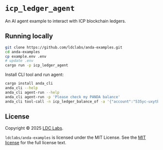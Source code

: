 # `icp_ledger_agent`

An AI agent example to interact with ICP blockchain ledgers.

## Running locally

```sh
git clone https://github.com/ldclabs/anda-examples.git
cd anda-examples
cp example.env .env
# update .env
cargo run -p icp_ledger_agent
```

Install CLI tool and run agent:
```sh
cargo install anda_cli
anda_cli --help
anda_cli agent-run --help
anda_cli agent-run -p 'Please check my PANDA balance'
anda_cli tool-call -n icp_ledger_balance_of -a '{"account":"535yc-uxytb-gfk7h-tny7p-vjkoe-i4krp-3qmcl-uqfgr-cpgej-yqtjq-rqe","symbol":"PANDA"}'
```

## License
Copyright © 2025 [LDC Labs](https://github.com/ldclabs).

`ldclabs/anda-examples` is licensed under the MIT License. See the [MIT license][license] for the full license text.

[license]: ./../../LICENSE
